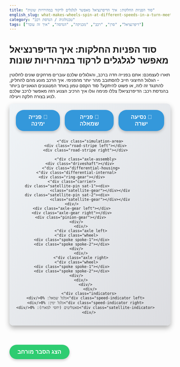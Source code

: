 ```yaml
---
title: "סוד הפניות החלקות: איך הדיפרנציאל מאפשר לגלגלים לרקוד במהירויות שונות"
english_slug: what-makes-wheels-spin-at-different-speeds-in-a-turn-meet-the-differential
category: "טכנולוגיה / הנדסת רכב"
tags: ["דיפרנציאל", "סרן", "רכב", "מכניקה", "הנדסה", "איך זה עובד"]
---
```

# סוד הפניות החלקות: איך הדיפרנציאל מאפשר לגלגלים לרקוד במהירויות שונות

תארו לעצמכם: אתם בפנייה חדה ברכב, והגלגלים שלכם עוברים מרחקים שונים לחלוטין - הגלגל החיצוני חייב להסתובב מהר יותר מהפנימי. איך הרכב מונע מהם להחליק, להתנגד זה לזה, או פשוט להיתקע? סוד הקסם טמון באחד המנגנונים הגאוניים ביותר בהנדסת רכב: הדיפרנציאל! צללו פנימה וגלו איך הרכיב הצנוע הזה מאפשר לרכב שלכם לנוע בצורה חלקה ויעילה.

<div id="differential-app">
    <div class="controls">
        <button id="straight-btn">🚗 נסיעה ישרה</button>
        <button id="turn-left-btn">🔄 פנייה שמאלה</button>
        <button id="turn-right-btn">🔄 פנייה ימינה</button>
    </div>

    <div class="simulation-area">
        <div class="road-stripe left"></div>
        <div class="road-stripe right"></div>

        <div class="axle-assembly">
             <div class="driveshaft"></div>
            <div class="differential-housing">
                <div class="differential-internal">
                    <div class="ring-gear"></div>
                    <div class="carrier">
                        <div class="satellite-pin sat-1"><div class="satellite-gear"></div></div>
                        <div class="satellite-pin sat-2"><div class="satellite-gear"></div></div>
                    </div>
                    <div class="axle-gear left"></div>
                    <div class="axle-gear right"></div>
                     <div class="pinion-gear"></div>
                </div>
            </div>
            <div class="axle left">
                <div class="wheel">
                    <div class="spoke spoke-1"></div>
                    <div class="spoke spoke-2"></div>
                </div>
            </div>
            <div class="axle right">
                <div class="wheel">
                    <div class="spoke spoke-1"></div>
                    <div class="spoke spoke-2"></div>
                </div>
            </div>
        </div>
    </div>
     <div class="indicators">
        <div class="speed-indicator left">גלגל שמאל: 0%</div>
        <div class="speed-indicator right">גלגל ימין: 0%</div>
        <div class="satellite-indicator">סאטליטים (יחסי למארז): 0%</div>
     </div>
</div>

<style>
/* General Styling & Colors */
:root {
    --primary-blue: #3498db;
    --dark-blue: #2980b9;
    --accent-red: #e74c3c;
    --dark-red: #c0392b;
    --gray-light: #ecf0f1;
    --gray-medium: #bdc3c7;
    --gray-dark: #7f8c8d;
    --metal-dark: #444;
    --metal-medium: #666;
    --metal-light: #a0a0a0;
    --shadow-color: rgba(0,0,0,0.3);
    --ground-color: #dfe6e9; /* Soothing light background */
}

#differential-app {
    font-family: 'Heebo', sans-serif; /* Or any other modern sans-serif */
    direction: rtl;
    text-align: center;
    padding: 20px;
    background: linear-gradient(to bottom right, #f0f4f7, #dcdde1); /* Subtle gradient background */
    border-radius: 12px;
    margin-bottom: 30px;
    box-shadow: 0 8px 16px var(--shadow-color);
    overflow: hidden;
    position: relative; /* For absolute positioning of some elements */
}

.controls {
    margin-bottom: 25px;
    display: flex;
    justify-content: center;
    gap: 15px; /* More distinct spacing */
}

.controls button {
    padding: 12px 25px;
    cursor: pointer;
    border: none; /* Remove default border */
    background-color: var(--primary-blue);
    color: white;
    border-radius: 25px; /* Pill shape buttons */
    font-size: 1.1rem;
    font-weight: bold;
    transition: background-color 0.3s ease, transform 0.1s ease;
    box-shadow: 0 4px 8px rgba(0,0,0,0.2);
}

.controls button:hover {
    background-color: var(--dark-blue);
    transform: translateY(-2px);
}
.controls button:active {
    transform: translateY(0);
    box-shadow: 0 2px 4px rgba(0,0,0,0.2);
}

.simulation-area {
    position: relative;
    width: 100%;
    height: 300px; /* Increased height for visual space */
    display: flex;
    align-items: center;
    justify-content: center;
    background-color: var(--ground-color);
    border-radius: 8px;
    box-shadow: inset 0 0 10px rgba(0,0,0,0.1);
    overflow: hidden; /* Keep elements within bounds */
}

/* Animated Road Stripes - Visual cue for movement */
.road-stripe {
    position: absolute;
    width: 80px; /* Width of the stripe */
    height: 100%;
    background-color: rgba(255, 255, 255, 0.4); /* Semi-transparent white */
    z-index: 1; /* Below the axle assembly */
}
.road-stripe.left { left: 10%; }
.road-stripe.right { right: 10%; }


.axle-assembly {
    position: relative;
    width: 95%; /* Wider */
    max-width: 700px; /* Limit max width */
    height: 100px; /* Visual thickness/area */
    display: grid;
    grid-template-columns: 1fr 150px 1fr; /* Left axle, Differential (wider), Right axle */
    align-items: center;
    gap: 10px;
    z-index: 2;
}

.driveshaft {
    position: absolute;
    width: 120px; /* Longer */
    height: 25px; /* Thicker */
    background-color: var(--metal-dark);
    left: 50%;
    top: calc(50% - 45px); /* Position further above diff */
    transform: translateX(-50%);
    transform-origin: right center;
    z-index: 1; /* Below most diff parts */
    border-radius: 0 8px 8px 0;
    box-shadow: inset 2px 2px 5px rgba(0,0,0,0.5);
}

.pinion-gear {
     position: absolute;
     width: 40px; /* Larger */
     height: 40px; /* Larger */
     background-color: var(--metal-dark);
     border-radius: 50%;
     top: calc(50% - 20px);
     /* Position near driveshaft end where it meshes with ring gear */
     right: calc(50% + 50px); /* Adjust based on ring gear size */
     z-index: 4;
     border: 3px solid var(--shadow-color);
     box-sizing: border-box;
}


.differential-housing {
    grid-column: 2;
    position: relative;
    width: 150px; /* Wider */
    height: 150px; /* Taller */
    background-color: var(--metal-light);
    border-radius: 50%;
    display: flex;
    align-items: center;
    justify-content: center;
    z-index: 3;
    box-shadow: 0 0 15px var(--shadow-color);
}

.differential-internal {
    position: absolute;
    width: 90%;
    height: 90%;
    border: 3px dashed rgba(0,0,0,0.1); /* Lighter dashed guide */
    border-radius: 50%;
    display: flex;
    align-items: center;
    justify-content: center;
    transform-style: preserve-3d; /* Needed for visual depth */
}

.ring-gear {
    position: absolute;
    width: 115%; /* Larger */
    height: 115%; /* Larger */
    border: 8px solid var(--metal-medium); /* Thicker border for teeth effect */
    border-radius: 50%;
    box-sizing: border-box;
    transform: rotateY(90deg); /* Represent ring gear orientation */
    background-color: var(--metal-dark);
    z-index: 2; /* Below carrier */
}

.carrier {
    position: absolute;
    width: 85%; /* Larger */
    height: 85%; /* Larger */
    border: 4px solid var(--gray-light); /* More prominent carrier frame */
    border-radius: 50%;
    display: flex;
    align-items: center;
    justify-content: center;
    transform-style: preserve-3d;
    background-color: rgba(var(--gray-medium), 0.3); /* Semi-transparent */
    z-index: 3; /* Between ring and satellites/axle gears */
}

.satellite-pin {
    position: absolute;
    width: 50%; /* Radius from center */
    height: 50%; /* Radius from center */
    transform-origin: 0% 0%; /* Rotate around carrier center */
    display: flex;
    align-items: center;
    justify-content: center;
    /* Add a subtle line for the pin */
    &::before {
        content: '';
        position: absolute;
        width: 4px;
        height: 30px; /* Visual pin length */
        background-color: var(--gray-dark);
        border-radius: 2px;
        transform: translate(calc(50% - 2px), calc(50% - 15px)) rotate(90deg); /* Center and align with satellite gear axis */
        z-index: 6; /* Above other parts */
    }
}
.satellite-pin.sat-1 { transform: rotate(45deg); }
.satellite-pin.sat-2 { transform: rotate(225deg); }

.satellite-gear {
    width: 45px; /* Larger */
    height: 45px; /* Larger */
    background-color: var(--accent-red);
    border-radius: 50%;
    position: absolute;
     /* Center within pin area */
    transform: translate(calc(50% - 22.5px), calc(50% - 22.5px));
    border: 3px solid var(--dark-red);
    box-sizing: border-box;
    z-index: 5; /* Above carrier, below axle gears */
}

.axle-gear {
    position: absolute;
    width: 60px; /* Larger */
    height: 60px; /* Larger */
    background-color: var(--primary-blue);
    border-radius: 50%;
    border: 3px solid var(--dark-blue);
    z-index: 4;
    box-sizing: border-box;
}
.axle-gear.left { left: 0; transform: translateX(-50%); }
.axle-gear.right { right: 0; transform: translateX(50%); }


.axle {
    width: 100%;
    height: 50px; /* Thicker */
    background-color: var(--metal-medium);
    position: relative;
    z-index: 1;
    border-radius: 8px;
    box-shadow: inset 0 0 5px var(--shadow-color);
}

.wheel {
    position: absolute;
    width: 100px; /* Larger wheels */
    height: 100px; /* Larger wheels */
    background-color: var(--metal-dark);
    border-radius: 50%;
    border: 8px solid #222; /* Thicker border */
    box-sizing: border-box;
    top: 50%;
    transform: translateY(-50%);
    z-index: 5;
    color: #eee;
    display: flex;
    align-items: center;
    justify-content: center;
    font-size: 0.8rem;
    overflow: hidden;
    box-shadow: 0 4px 10px var(--shadow-color);
}
.axle.left .wheel { left: 0; transform: translate(-50%, -50%); }
.axle.right .wheel { right: 0; transform: translate(50%, -50%); }

/* Wheel Spokes for clearer rotation */
.wheel .spoke {
    position: absolute;
    width: 4px;
    height: 50%;
    background-color: var(--gray-medium);
    transform-origin: bottom center;
    border-radius: 2px;
}
.wheel .spoke-1 { transform: translateY(-50%) rotate(0deg); }
.wheel .spoke-2 { transform: translateY(-50%) rotate(90deg); }


/* Indicators */
.indicators {
    margin-top: 20px;
    display: flex;
    justify-content: center;
    gap: 20px;
    font-weight: bold;
    font-size: 0.95rem;
    color: #333;
}
.speed-indicator { width: 150px; text-align: center; }
.satellite-indicator { width: 200px; text-align: center; }


/* Animation classes will be applied via JS */
/* Example: .rotating { animation: rotate 1s linear infinite; } */
@keyframes rotate {
    from { transform: rotate(0deg); }
    to { transform: rotate(360deg); }
}
/* Define rotation for elements */
.axle-assembly .rotating { animation: rotate linear infinite; }
.wheel .rotating { animation: rotate linear infinite; }
/* Gears need individual rotation applied via JS for variable speeds */

</style>

<button id="show-explanation-btn" style="margin-top: 30px; padding: 12px 25px; cursor: pointer; border: none; background-color: #2ecc71; color: white; border-radius: 25px; font-size: 1.1rem; font-weight: bold; transition: background-color 0.3s ease, transform 0.1s ease; box-shadow: 0 4px 8px rgba(0,0,0,0.2);">הצג הסבר מורחב</button>

<div id="explanation" style="display: none; margin-top: 30px; padding: 20px; border: 1px solid #dcdde1; background-color: #f8f9fa; border-radius: 10px; text-align: right; line-height: 1.7;">
    <h2>הסבר מורחב: האמנות שבחלוקת כוח</h2>

    <h3>האתגר המכני: למה ציר ישר פשוט לא עובד בפנייה?</h3>
    <p>דמיינו שהגלגלים המונעים ברכב שלכם היו מחוברים לציר ברזל קשיח. בנסיעה ישרה, הכול מושלם – שניהם מסתובבים באותה מהירות ועוברים מרחק זהה. הבעיה מתחילה ברגע שאתם פונים. בפנייה, הגלגל בצד החיצוני של העיקול חייב לגלגל קשת גדולה יותר מאשר הגלגל הפנימי, ובאותו זמן! ציר קשיח היה מכריח את שניהם להסתובב בדיוק באותה מהירות. התוצאה? הגלגל הפנימי היה נגרר או מחליק, הגלגל החיצוני היה נאבק להתקדם מהר מספיק, הצמיגים היו נשחקים במהירות הבזק, וכל פנייה הייתה הופכת לחוויה קופצנית ולא יציבה, עם סיכון אמיתי לאבד שליטה.</p>

    <h3>הפתרון האלגנטי: הצגת הגאון הקטן, הדיפרנציאל</h3>
    <p>כדי לרקוד בין הצורך להניע את שני הגלגלים לבין הצורך לאפשר להם מהירויות סיבוב שונות, נדרש מנגנון מתוחכם שיודע לחלק את הכוח מהמנוע (המומנט), אבל בו זמנית להיות מספיק "גמיש" כדי לאפשר את הפרש המהירויות הזה. בדיוק בשביל זה הומצא הדיפרנציאל – רכיב מכני גאוני הממוקם בדרך כלל בין הגלגלים המונעים (קדמיים או אחוריים, או שניהם ברכב 4X4).</p>

    <h3>צוללים פנימה: מבנה של דיפרנציאל פתוח טיפוסי</h3>
    <p>הדיפרנציאל הנפוץ ביותר ברכבי נוסעים הוא הדיפרנציאל הפתוח. בואו נפשט את החלקים העיקריים שפועלים בו בהרמוניה:</p>
    <ul>
        <li><strong>גלגל הפיניון (Pinion Gear):</strong> מקבל את הכוח המסתובב מציר ההינע הראשי (שמגיע מתיבת ההילוכים). הוא קטן ובעל שיניים קשות.</li>
        <li><strong>גלגל הטבעת (Ring Gear):</strong> גלגל שיניים גדול, המחובר למארז הדיפרנציאל. הפיניון משתלב איתו ומסובב אותו (ולכן את המארז כולו). זהו השער הראשי לכוח מהמנוע אל הדיפרנציאל.</li>
        <li><strong>מארז הדיפרנציאל (Differential Carrier):</strong> מעין "סל" או קופסה חלולה המסתובבת במהירות גלגל הטבעת. בתוך המארז הזה, מותקנים על צירים קטנים...</li>
        <li><strong>גלגלי הסאטליט (Satellite / Pinion Gears):</strong> לרוב זוג או רביעיית גלגלי שיניים קטנים. הם יושבים בתוך המארז וממשקים (מתחברים) עם שני גלגלי השיניים שנמצאים משני צידי המארז...</li>
        <li><strong>גלגלי הציר (Axle / Side Gears):</strong> שני גלגלי שיניים אלו מחוברים ישירות לציריי ההינע המובילים אל הגלגלים המונעים (אחד לגלגל שמאל, אחד לגלגל ימין).</li>
    </ul>

    <h3>המופע המכני: מה קורה בנסיעה ישרה?</h3>
    <p>כאשר הרכב נוסע בקו ישר, שני הגלגלים פוגשים התנגדות דומה והם נדרשים להסתובב באותה מהירות. ציר ההינע מסובב את הפיניון, שמסובב את גלגל הטבעת, שמסובב את מארז הדיפרנציאל. מאחר שגלגלי הציר (המחוברים לגלגלים) מסתובבים באותה מהירות, גלגלי הסאטליט *אינם* מסתובבים על הצירים הקטנים שלהם בתוך המארז. הם נשארים "קפואים" יחסית למארז, ופשוט מסיעים את שני גלגלי הציר (והגלגלים) באותה מהירות סיבוב כמו המארז. הכוח מתחלק שווה בשווה (50/50) בין שני הצירים.</p>

    <h3>האקשן האמיתי: מה קורה בפנייה?</h3>
    <p>זה הרגע שבו הדיפרנציאל באמת זוהר. בפנייה, הגלגל הפנימי "מאט" קלות, מכיוון שהוא עובר מסלול קצר יותר. האטה זו גורמת לגלגל הציר המחובר אליו להסתובב לאט יותר מאשר המארז. ההפרש הזה גורם לגלגלי הסאטליט, שנמצאים בממשק בין המארז לגלגלי הציר, להתחיל להסתובב *על צירם* בתוך המארז. הסיבוב הנוסף הזה של הסאטליטים לא רק מפצה על ההאטה של הגלגל הפנימי, אלא גם מוסיף מהירות סיבוב לגלגל הציר השני – זה המחובר לגלגל החיצוני (שזקוק למהירות גבוהה יותר). למעשה, גלגלי הסאטליט פועלים כמו מתווכים חכמים, "גונבים" את המהירות העודפת מהצד האיטי ומעבירים אותה לצד המהיר, כל זאת תוך שמירה על חלוקת כוח שווה (שוויון המומנט) בין שני הצדדים. מארז הדיפרנציאל עצמו תמיד מסתובב במהירות שהיא הממוצע המדויק של מהירויות שני גלגלי הציר.</p>

    <h3>הצד הפחות זוהר: מה קורה כשאחד הגלגלים מאבד אחיזה?</h3>
    <p>היופי של הדיפרנציאל הפתוח הוא גם נקודת התורפה שלו. הוא תמיד מנסה לשלוח מומנט (כוח) שווה לשני הגלגלים. מומנט נשלח כשיש התנגדות. אם גלגל אחד מאבד אחיזה (על קרח, בוץ, או באוויר), הוא כמעט ולא נתקל בהתנגדות. מאחר שהדיפרנציאל מחלק את המומנט שווה בשווה, הוא שולח לשני הגלגלים רק את מעט המומנט הנדרש כדי לסובב את הגלגל המאבד אחיזה בחופשיות. הגלגל עם האחיזה נותר ללא כוח מספיק כדי להניע את הרכב, והגלגל המאבד אחיזה יסתובב במהירות כפולה ממהירות המארז (ובערך פי שניים ממהירות הגלגל התקוע). זה הרגע המכני שבו רכב עם דיפרנציאל פתוח "נתקע" כשגלגל אחד על משטח חלק – כל הכוח "בורח" לגלגל ללא האחיזה. זהו החיסרון העיקרי של דיפרנציאל פתוח בתנאים קשים, והוא שהוביל לפיתוח דיפרנציאלים מוגבלי החלקה או ננעלים ברכבי שטח ורכבי ביצועים.</p>

    <h3>לסיכום: מהפכה גאונית בפשטותה</h3>
    <p>הדיפרנציאל הפתוח הוא פלא של הנדסה מכנית. הוא מאפשר לרכבים להתנהג בצורה צפויה, חלקה ובטוחה בפניות, תוך שהוא מפשט את מערכת ההינע ומוזיל את הייצור. הבנת פעולתו היא אבן יסוד בהבנת האופן שבו כלי הרכב שאנו לוקחים כמובן מאליו פשוט עובדים.</p>
</div>

<script>
// Get elements
const driveshaft = document.querySelector('.driveshaft');
const ringGear = document.querySelector('.ring-gear');
const carrier = document.querySelector('.carrier');
const satelliteGears = document.querySelectorAll('.satellite-gear');
const axleGearLeft = document.querySelector('.axle-gear.left');
const axleGearRight = document.querySelector('.axle-gear.right');
const wheelLeft = document.querySelector('.axle.left .wheel');
const wheelRight = document.querySelector('.axle.right .wheel');
const speedIndicatorLeft = document.querySelector('.speed-indicator.left');
const speedIndicatorRight = document.querySelector('.speed-indicator.right');
const satelliteIndicator = document.querySelector('.satellite-indicator');
const roadStripes = document.querySelectorAll('.road-stripe');


const straightBtn = document.getElementById('straight-btn');
const turnLeftBtn = document.getElementById('turn-left-btn');
const turnRightBtn = document.getElementById('turn-right-btn');

const showExplanationBtn = document.getElementById('show-explanation-btn');
const explanationDiv = document.getElementById('explanation');

let animationFrameId = null;
let lastTime = performance.now(); // Initialize lastTime
const baseSpeed = 180; // degrees per second for carrier in straight mode
const turnRatio = 1.5; // Outer wheel is 1.5x faster than carrier speed, inner is 0.5x

let carrierAngle = 0;
let wheelLeftAngle = 0;
let wheelRightAngle = 0;
let satelliteRelativeAngle = 0; // Accumulated relative rotation of satellite on its pin

let currentMode = 'straight'; // 'straight', 'turn-left', 'turn-right'
let animationSpeeds = {
    carrier: baseSpeed,
    leftWheel: baseSpeed,
    rightWheel: baseSpeed,
    satelliteRelative: 0
};

// Function to update simulation speeds based on mode
function setModeSpeeds(mode) {
    if (mode === 'straight') {
        animationSpeeds.leftWheel = baseSpeed;
        animationSpeeds.rightWheel = baseSpeed;
        animationSpeeds.carrier = baseSpeed;
        animationSpeeds.satelliteRelative = 0;
    } else if (mode === 'turn-left') {
        // Left wheel inner (slower), Right wheel outer (faster)
        animationSpeeds.carrier = baseSpeed; // Carrier speed can be thought of as average speed
        animationSpeeds.rightWheel = baseSpeed * turnRatio;
        animationSpeeds.leftWheel = baseSpeed * (2 - turnRatio); // Maintain average: (S_L + S_R) / 2 = S_C
        animationSpeeds.satelliteRelative = (animationSpeeds.rightWheel - animationSpeeds.leftWheel) / 2; // Speed difference divided by 2
    } else if (mode === 'turn-right') {
        // Right wheel inner (slower), Left wheel outer (faster)
        animationSpeeds.carrier = baseSpeed;
        animationSpeeds.leftWheel = baseSpeed * turnRatio;
        animationSpeeds.rightWheel = baseSpeed * (2 - turnRatio);
        animationSpeeds.satelliteRelative = (animationSpeeds.rightWheel - animationSpeeds.leftWheel) / 2; // Speed difference divided by 2
    }
    currentMode = mode;
    lastTime = performance.now(); // Reset timer to prevent jump on mode change
}


function updateSimulation(deltaTime) {
    const deltaSeconds = deltaTime / 1000;

    // Update angles based on current animationSpeeds
    carrierAngle = (carrierAngle + animationSpeeds.carrier * deltaSeconds);
    wheelLeftAngle = (wheelLeftAngle + animationSpeeds.leftWheel * deltaSeconds);
    wheelRightAngle = (wheelRightAngle + animationSpeeds.rightWheel * deltaSeconds);
    satelliteRelativeAngle = (satelliteRelativeAngle + animationSpeeds.satelliteRelative * deltaSeconds);

    // Ensure angles stay within a manageable range (e.g., 0-360 or -inf to +inf)
    // Continuous angle accumulation is fine for rotation transforms

    // Apply transforms
    // Carrier rotates around its central axis (perpendicular to screen)
    carrier.style.transform = `rotate(${carrierAngle}deg)`;
    // Ring gear also rotates with the carrier (simplified visual)
    ringGear.style.transform = `rotateY(90deg) rotate(${carrierAngle * 0.5}deg)`; // Ring gear ratio ~2:1 to carrier
     // Driveshaft/Pinion rotate based on carrier speed (simplified 2:1 ratio for visual effect)
    driveshaft.style.transform = `translateX(-50%) translateY(-45px) rotate(${carrierAngle * 2}deg)`;
     // Pinion gear rotates with driveshaft
    document.querySelector('.pinion-gear').style.transform = `rotate(${carrierAngle * 2}deg)`;


    // Wheels and Axle gears rotate around their own axis
    wheelLeft.style.transform = `translate(-50%, -50%) rotate(${wheelLeftAngle}deg)`;
    wheelRight.style.transform = `translate(50%, -50%) rotate(${wheelRightAngle}deg)`;
    axleGearLeft.style.transform = `translateX(-50%) rotate(${wheelLeftAngle}deg)`;
    axleGearRight.style.transform = `translateX(50%) rotate(${wheelRightAngle}deg)`;


    // Satellite gears rotate *relatively* on their pins *within* the carrier's rotation
    // The satellite-pin elements are positioned within the carrier and inherit its rotation implicitly.
    // The satellite gear element needs to rotate *relative* to its pin.
    // We apply the accumulated relative rotation to the satellite gear element itself.
    satelliteGears.forEach(gear => {
         // Apply the accumulated relative rotation on the satellite's local axis
         // Use translate to maintain position within pin area, then rotate
         gear.style.transform = `translate(calc(50% - 22.5px), calc(50% - 22.5px)) rotate(${satelliteRelativeAngle}deg)`;
     });

     // Animate road stripes
     const roadSpeedMultiplier = 0.5; // Road stripes move slower than wheels
     if (currentMode === 'straight') {
         roadStripes.forEach(stripe => stripe.style.transform = `translateY(${(wheelLeftAngle * roadSpeedMultiplier) % 200}px)`); /* Loop effect */
     } else if (currentMode === 'turn-left') {
          roadStripes[0].style.transform = `translateY(${(wheelLeftAngle * roadSpeedMultiplier) % 200}px)`;
          roadStripes[1].style.transform = `translateY(${(wheelRightAngle * roadSpeedMultiplier) % 200}px)`;
     } else if (currentMode === 'turn-right') {
         roadStripes[0].style.transform = `translateY(${(wheelLeftAngle * roadSpeedMultiplier) % 200}px)`;
          roadStripes[1].style.transform = `translateY(${(wheelRightAngle * roadSpeedMultiplier) % 200}px)`;
     }


    // Update speed indicators
    const maxSpeed = Math.max(animationSpeeds.leftWheel, animationSpeeds.rightWheel, animationSpeeds.carrier); // Use max possible speed for percentage base
    const percentageLeft = maxSpeed > 0 ? Math.round((animationSpeeds.leftWheel / maxSpeed) * 100) : 0;
    const percentageRight = maxSpeed > 0 ? Math.round((animationSpeeds.rightWheel / maxSpeed) * 100) : 0;
    // Satellite relative speed percentage: relative speed / (max possible relative speed)
    // Max relative speed occurs during a turn: (Outer - Inner) / 2 = (baseSpeed * 0.5 - baseSpeed * 1.5) / 2 = baseSpeed * (-0.5)
    // Max absolute relative speed is baseSpeed * 0.5
    const maxRelativeSpeed = baseSpeed * (turnRatio - (2 - turnRatio)) / 2 ; // simplified (1.5 - 0.5)/2 * baseSpeed = 0.5 * baseSpeed
    const percentageSatellite = maxRelativeSpeed > 0 ? Math.round((Math.abs(animationSpeeds.satelliteRelative) / maxRelativeSpeed) * 100) : 0;


    speedIndicatorLeft.textContent = `גלגל שמאל: ${percentageLeft}%`;
    speedIndicatorRight.textContent = `גלגל ימין: ${percentageRight}%`;
    satelliteIndicator.textContent = `סאטליטים (יחסי למארז): ${percentageSatellite}%`;

}

function animate(currentTime) {
    const deltaTime = currentTime - lastTime;
    lastTime = currentTime;

    updateSimulation(deltaTime);

    animationFrameId = requestAnimationFrame(animate);
}

// Initial state setup
setModeSpeeds('straight');
animate(performance.now()); // Start the initial animation loop

// Event listeners
straightBtn.addEventListener('click', () => setModeSpeeds('straight'));
turnLeftBtn.addEventListener('click', () => setModeSpeeds('turn-left'));
turnRightBtn.addEventListener('click', () => setModeSpeeds('turn-right'));

showExplanationBtn.addEventListener('click', () => {
    const isHidden = explanationDiv.style.display === 'none';
    explanationDiv.style.display = isHidden ? 'block' : 'none';
    showExplanationBtn.textContent = isHidden ? 'הסתר הסבר' : 'הצג הסבר מורחב';
});

// Optional: Stop animation if element is off-screen for performance
// (requires IntersectionObserver, maybe overkill for this exercise)
</script>